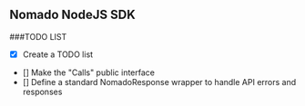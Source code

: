 ## Nomado NodeJS SDK
###TODO LIST

- [x] Create a TODO list
- [] Make the "Calls" public interface
- [] Define a standard NomadoResponse wrapper to handle API errors and responses
